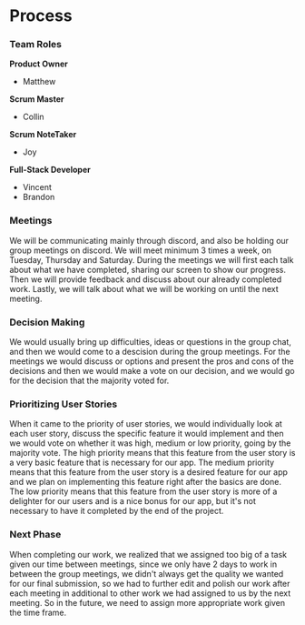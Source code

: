 # Process

### Team Roles

**Product Owner**

- Matthew

**Scrum Master**

- Collin

**Scrum NoteTaker**

- Joy

**Full-Stack Developer**

- Vincent
- Brandon

### Meetings

We will be communicating mainly through discord, and also be holding our group meetings on discord. We will meet minimum 3 times a week, on Tuesday, Thursday and Saturday. During the meetings we will first each talk about what we have completed, sharing our screen to show our progress. Then we will provide feedback and discuss about our already completed work. Lastly, we will talk about what we will be working on until the next meeting.

### Decision Making

We would usually bring up difficulties, ideas or questions in the group chat, and then we would come to a descision during the group meetings. For the meetings we would discuss or options and present the pros and cons of the decisions and then we would make a vote on our decision, and we would go for the decision that the majority voted for. 

### Prioritizing User Stories

When it came to the priority of user stories, we would individually look at each user story, discuss the specific feature it would implement and then we would vote on whether it was high, medium or low priority, going by the majority vote. The high priority means that this feature from the user story is a very basic feature that is necessary for our app. The medium priority means that this feature from the user story is a desired feature for our app and we plan on implementing this feature right after the basics are done. The low priority means that this feature from the user story is more of a delighter for our users and is a nice bonus for our app, but it's not necessary to have it completed by the end of the project.

### Next Phase

When completing our work, we realized that we assigned too big of a task given our time between meetings, since we only have 2 days to work in between the group meetings, we didn't always get the quality we wanted for our final submission, so we had to further edit and polish our work after each meeting in additional to other work we had assigned to us by the next meeting. So in the future, we need to assign more appropriate work given the time frame.


